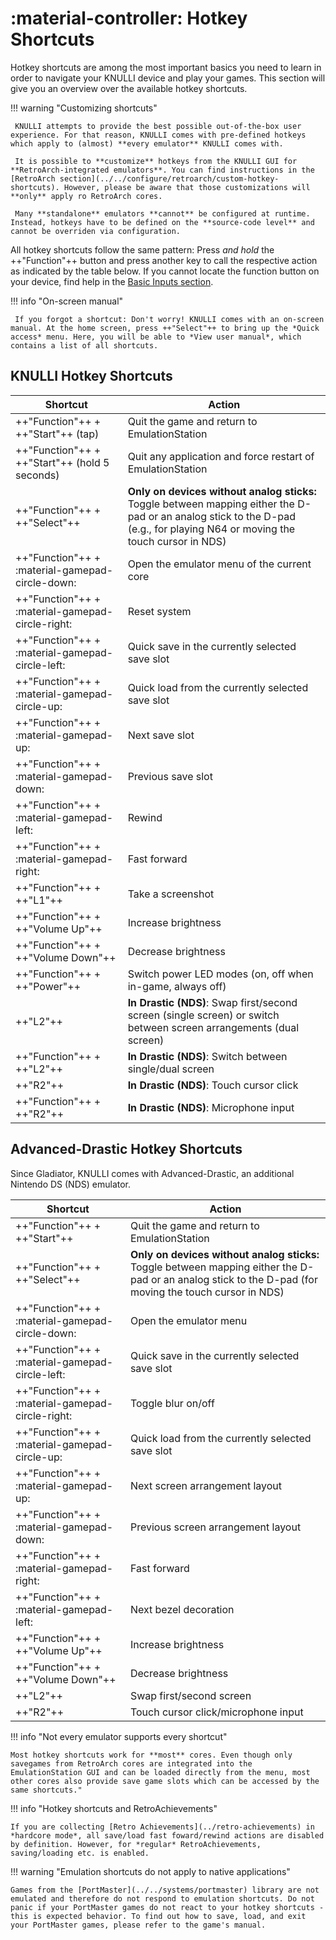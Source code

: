 # :material-controller: Hotkey Shortcuts

Hotkey shortcuts are among the most important basics you need to learn in order to navigate your KNULLI device and play your games. This section will give you an overview over the available hotkey shortcuts.

!!! warning "Customizing shortcuts"

     KNULLI attempts to provide the best possible out-of-the-box user experience. For that reason, KNULLI comes with pre-defined hotkeys which apply to (almost) **every emulator** KNULLI comes with.
     
     It is possible to **customize** hotkeys from the KNULLI GUI for **RetroArch-integrated emulators**. You can find instructions in the [RetroArch section](../../configure/retroarch/custom-hotkey-shortcuts). However, please be aware that those customizations will **only** apply ro RetroArch cores.
     
     Many **standalone** emulators **cannot** be configured at runtime. Instead, hotkeys have to be defined on the **source-code level** and cannot be overriden via configuration.

All hotkey shortcuts follow the same pattern: Press *and hold* the ++"Function"++ button and press another key to call the respective action as indicated by the table below. If you cannot locate the function button on your device, find help in the [Basic Inputs section](../basic-inputs).

!!! info "On-screen manual"

     If you forgot a shortcut: Don't worry! KNULLI comes with an on-screen manual. At the home screen, press ++"Select"++ to bring up the *Quick access* menu. Here, you will be able to *View user manual*, which contains a list of all shortcuts.

## KNULLI Hotkey Shortcuts

| Shortcut                                         | Action                                           |
| ------------------------------------------------ | ------------------------------------------------ |
| ++"Function"++ + ++"Start"++ (tap)               | Quit the game and return to EmulationStation     |
| ++"Function"++ + ++"Start"++ (hold 5 seconds)    | Quit any application and force restart of EmulationStation |
| ++"Function"++ + ++"Select"++                    | **Only on devices without analog sticks:** Toggle between mapping either the D-pad or an analog stick to the D-pad (e.g., for playing N64 or moving the touch cursor in NDS) |
| ++"Function"++ + :material-gamepad-circle-down:  | Open the emulator menu of the current core       |
| ++"Function"++ + :material-gamepad-circle-right: | Reset system                                     |
| ++"Function"++ + :material-gamepad-circle-left:  | Quick save in the currently selected save slot   |
| ++"Function"++ + :material-gamepad-circle-up:    | Quick load from the currently selected save slot |
| ++"Function"++ + :material-gamepad-up:           | Next save slot                                   |
| ++"Function"++ + :material-gamepad-down:         | Previous save slot                               |
| ++"Function"++ + :material-gamepad-left:         | Rewind                                           |
| ++"Function"++ + :material-gamepad-right:        | Fast forward                                     |
| ++"Function"++ + ++"L1"++                        | Take a screenshot                                |
| ++"Function"++ + ++"Volume Up"++                 | Increase brightness                              |
| ++"Function"++ + ++"Volume Down"++               | Decrease brightness                              |
| ++"Function"++ + ++"Power"++                     | Switch power LED modes (on, off when in-game, always off) |
| ++"L2"++                                         | **In Drastic (NDS)**: Swap first/second screen (single screen) or switch between screen arrangements (dual screen) |
| ++"Function"++ + ++"L2"++                        | **In Drastic (NDS)**: Switch between single/dual screen |
| ++"R2"++                                         | **In Drastic (NDS)**: Touch cursor click         |
| ++"Function"++ + ++"R2"++                        | **In Drastic (NDS)**: Microphone input           |

## Advanced-Drastic Hotkey Shortcuts

Since Gladiator, KNULLI comes with Advanced-Drastic, an additional Nintendo DS (NDS) emulator.

| Shortcut                                        | Action                                           |
| ----------------------------------------------- | ------------------------------------------------ |
| ++"Function"++ + ++"Start"++                    | Quit the game and return to EmulationStation     |
| ++"Function"++ + ++"Select"++                   | **Only on devices without analog sticks:** Toggle between mapping either the D-pad or an analog stick to the D-pad (for moving the touch cursor in NDS) |
| ++"Function"++ + :material-gamepad-circle-down:  | Open the emulator menu                           |
| ++"Function"++ + :material-gamepad-circle-left:  | Quick save in the currently selected save slot   |
| ++"Function"++ + :material-gamepad-circle-right: | Toggle blur on/off                               |
| ++"Function"++ + :material-gamepad-circle-up:    | Quick load from the currently selected save slot |
| ++"Function"++ + :material-gamepad-up:           | Next screen arrangement layout                   |
| ++"Function"++ + :material-gamepad-down:         | Previous screen arrangement layout               |
| ++"Function"++ + :material-gamepad-right:        | Fast forward                                     |
| ++"Function"++ + :material-gamepad-left:         | Next bezel decoration                            |
| ++"Function"++ + ++"Volume Up"++                 | Increase brightness                              |
| ++"Function"++ + ++"Volume Down"++               | Decrease brightness                              |
| ++"L2"++                                         | Swap first/second screen                         |
| ++"R2"++                                         | Touch cursor click/microphone input              |

!!! info "Not every emulator supports every shortcut"

    Most hotkey shortcuts work for **most** cores. Even though only savegames from RetroArch cores are integrated into the EmulationStation GUI and can be loaded directly from the menu, most other cores also provide save game slots which can be accessed by the same shortcuts."

!!! info "Hotkey shortcuts and RetroAchievements"

    If you are collecting [Retro Achievements](../retro-achievements) in *hardcore mode*, all save/load fast foward/rewind actions are disabled by definition. However, for *regular* RetroAchievements, saving/loading etc. is enabled.

!!! warning "Emulation shortcuts do not apply to native applications"

    Games from the [PortMaster](../../systems/portmaster) library are not emulated and therefore do not respond to emulation shortcuts. Do not panic if your PortMaster games do not react to your hotkey shortcuts - this is expected behavior. To find out how to save, load, and exit your PortMaster games, please refer to the game's manual.
